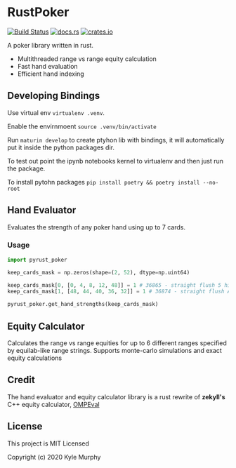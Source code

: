 # RustPoker

[![Build Status](https://travis-ci.org/kmurf1999/rust_poker.svg?branch=master)](https://travis-ci.org/kmurf1999/rust_poker)
[![docs.rs](https://docs.rs/rust_poker/badge.svg)](https://docs.rs/rust_poker)
[![crates.io](https://img.shields.io/crates/v/rust_poker.svg)](https://crates.io/crates/rust_poker)

A poker library written in rust.

 - Multithreaded range vs range equity calculation
 - Fast hand evaluation
 - Efficient hand indexing

## Developing Bindings

Use virtual env `virtualenv .venv`.

Enable the envirnmoent `source .venv/bin/activate`

Run `maturin develop` to create ptyhon lib with bindings, it will automatically put it inside the python packages dir.

To test out point the ipynb notebooks kernel to virtualenv and then just run the package.

To install pytohn packages `pip install poetry && poetry install --no-root`

## Hand Evaluator

Evaluates the strength of any poker hand using up to 7 cards.

### Usage

```python
import pyrust_poker

keep_cards_mask = np.zeros(shape=(2, 52), dtype=np.uint64)

keep_cards_mask[0, [0, 4, 8, 12, 48]] = 1 # 36865 - straight flush 5 high
keep_cards_mask[1, [48, 44, 40, 36, 32]] = 1 # 36874 - straight flush A high

pyrust_poker.get_hand_strengths(keep_cards_mask)
```

## Equity Calculator

Calculates the range vs range equities for up to 6 different ranges specified by equilab-like range strings.
Supports monte-carlo simulations and exact equity calculations

## Credit

The hand evaluator and equity calculator library is a rust rewrite of **zekyll's** C++ equity calculator, [OMPEval](https://github.com/zekyll/OMPEval)

## License

This project is MIT Licensed

Copyright (c) 2020 Kyle Murphy

